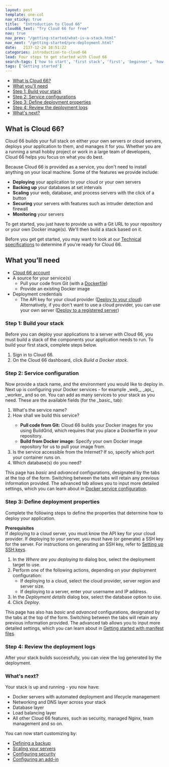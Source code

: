 ```yaml
---
layout: post
template: one-col
nav_sticky: true
title:  "Introduction to Cloud 66"
cloud66_text: "Try Cloud 66 for free"
nav: true
nav_prev: "/getting-started/what-is-a-stack.html"
nav_next: "/getting-started/pre-deployment.html"
date:   2137-12-24 10:51:22
categories: introduction-to-cloud-66
lead: Four steps to get started with Cloud 66
search-tags: ['how to start', 'first stack', 'first', 'beginner', 'how to', 'build a stack', 'access code']
tags: ['Getting started']
---
```


<ul class="page-toc">
	<li>
		<a href="#cloud66">What is Cloud 66?</a>
	</li>
	<li>
		<a href="#needed">What you'll need</a>
	</li>
	<li>
		<a href="#1">Step 1: Build your stack</a>
	</li>
	<li>
		<a href="#2">Step 2: Service configurations</a>
	</li>
	<li>
		<a href="#3">Step 3: Define deployment properties</a>
	</li>
	<li>
		<a href="#4">Step 4: Review the deployment logs</a>
	</li>
	<li>
		<a href="#5">What's next?</a>
	</li>
</ul>

<h2 id="cloud66">What is Cloud 66?</h2>

Cloud 66 builds your full stack on either your own servers or cloud servers, deploys your application to them, and manages it for you.
Whether you are a running a small hobby project or work in a large team of developers, Cloud 66 helps you focus on what you do best.

Because Cloud 66 is provided as a service, you don't need to install anything on your local machine. Some of the features we provide include:

<ul class="list">
<li><b>Deploying</b> your application to your cloud or your own servers</li>
<li><b>Backing up</b> your databases at set intervals</li>
<li><b>Scaling</b> your web, database, and process servers with the click of a button</li>
<li><b>Securing</b> your servers with features such as intruder detection and firewall</li>
<li><b>Monitoring</b> your servers</li>
</ul>

To get started, you just have to provide us with a Git URL to your repository or your own Docker image(s). We'll then build a stack based on it.

Before you get get started, you may want to look at our [Technical specifications](/introduction-to-cloud-66/technical-specifications) to determine if you're ready for Cloud 66.

<h2 id="needed">What you’ll need</h2>

<ul class="list">
  <li><a href="https://app.cloud66.com/users/sign_up" target="_blank">Cloud 66 account</a></li>
  <li>A source for your service(s)
    <ul class="list" style="margin-bottom=0px">
      <li>Pull your code from Git (with a <a href="https://docs.docker.com/reference/builder/">Dockerfile</a>)</li>
      <li>Provide an existing Docker image</li>
    </ul>   
  </li>  
  <li>Deployment credentials
    <ul class="list">
      <li>The API key for your cloud provider (<a href="/deployment/deploy-to-your-cloud">Deploy to your cloud</a>)</li>
	  Alternatively, if you don't want to use a cloud provider, you can use your own server (<a href="/deployment/registered-servers">Deploy to a registered server</a>)
    </ul>
  </li>
</ul>

<h3 id="1">Step 1: Build your stack</h3>
Before you can deploy your applications to a server with Cloud 66, you must build a stack of the components your application needs to run. To build your first stack, complete steps below.

<ol class="list">
<li>Sign in to Cloud 66.</li>
<li>On the Cloud 66 dashboard, click <i>Build a Docker stack</i>.</li>
</ol>

<h3 id="2">Step 2: Service configuration</h3>
Now provide a stack name, and the environment you would like to deploy in. Next up is configuring your Docker services - for example _web_, _api_, _worker_ and so on. You can add as many services to your stack as you need. These are the available fields (for the _basic_ tab):

<ol class="list">
<li>What's the service name?</li>
<li>How shall we build this service?</li>
    <ul class="list">
      <li><b>Pull code from Git:</b> Cloud 66 builds your Docker images for you using BuildGrid, which requires that you place a Dockerfile in your repository.</li>
      <li><b>Build from Docker image:</b> Specify your own Docker image repository for us to pull your image from.</li>
    </ul> 
<li>Is the service accessible from the Internet? If so, specify which port your container runs on.</li>  
<li>Which database(s) do you need?</li>  
</ol>

This page has _basic_ and _advanced_ configurations, designated by the tabs at the top of the form. Switching between the tabs will retain any previous information provided. The advanced tab allows you to input more detailed settings, which you can learn about in [Docker service configuration](/building-your-stack/docker-service-configuration).

<h3 id="3">Step 3: Define deployment properties</h3>
Complete the following steps to define the properties that determine how to deploy your application.

<b>Prerequisites</b><br/>
If deploying to a cloud server, you must know the API key for your cloud provider. If deploying to your server, you must have (or generate) a SSH key for the server. For instructions on generating an SSH key, refer to [Setting up SSH keys](http://community.cloud66.com/articles/setting-up-ssh-keys).

<ol class="list">
  <li>In the <i>Where are you deploying to</i> dialog box, select the deployment target to use.</li>
  <li>Perform one of the following actions, depending on your deployment configuration:
    <ul class="list">
      <li>If deploying to a cloud, select the cloud provider, server region and server size.</li>
      <li>If deploying to a server, enter your username and IP address.</li>
    </ul>
  </li>   
  <li>In the <i>Deployment details</i> dialog box, select the database option to use.</li>
  <li>Click <i>Deploy</i>.</li>
</ol>

This page has also has _basic_ and _advanced_ configurations, designated by the tabs at the top of the form. Switching between the tabs will retain any previous information provided. The advanced tab allows you to input more detailed settings, which you can learn about in [Getting started with manifest files](/building-your-stack/getting-started-with-manifest-files).

<h3 id="4">Step 4: Review the deployment logs</h3>
After your stack builds successfully, you can view the log generated by the deployment.

<h3 id="5">What's next?</h3>
Your stack is up and running - you now have:

- Docker servers with automated deployment and lifecycle management
- Networking and DNS layer across your stack
- Database layer
- Load balancing layer
- All other Cloud 66 features, such as security, managed Nginx, team management and so on.

You can now start customizing by: 

<ul class="list">
<li><a href="/stack-add-ins/database-backups">Defining a backup</a></li>
<li><a href="/managing-your-stack/scaling">Scaling your servers</a></li>
<li><a href="/managing-your-stack/stack-network-settings">Configuring security</a></li>
<li><a href="/stack-add-ins/add-in-implementation">Configuring an add-in</a></li>
</ul>
